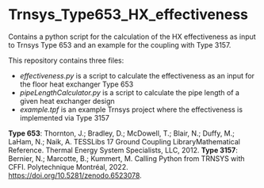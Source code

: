 # Trnsys_Type653_HX_effectiveness
 Contains a python script for the calculation of the HX effectiveness as input to Trnsys Type 653 and an example for the coupling with Type 3157.

This repository contains three files:
* *effectiveness.py* is a script to calculate the effectiveness as an input for the floor heat exchanger Type 653
* *pipeLengthCalculator.py* is a script to calculate the pipe length of a given heat exchanger design
* *example.tpf* is an example Trnsys project where the effectiveness is implemented via Type 3157

**Type 653**: Thornton, J.; Bradley, D.; McDowell, T.; Blair, N.; Duffy, M.; LaHam, N.; Naik, A. TESSLibs 17 Ground Coupling LibraryMathematical Reference. Thermal Energy System Specialists, LLC, 2012.
**Type 3157**: Bernier, N.; Marcotte, B.; Kummert, M. Calling Python from TRNSYS with CFFI. Polytechnique Montréal, 2022. https://doi.org/10.5281/zenodo.6523078.